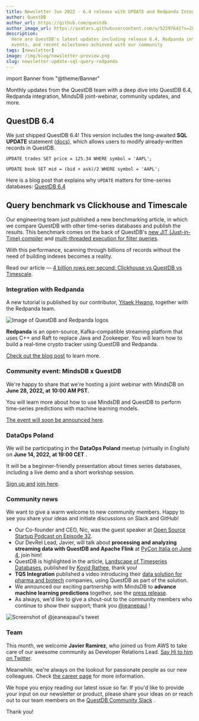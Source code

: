 ```yaml
---
title: Newsletter Jun 2022 - 6.4 release with UPDATE and Redpanda Integration
author: QuestDB
author_url: https://github.com/questdb
author_image_url: https://avatars.githubusercontent.com/u/52297642?s=200&v=4
description:
  Here are QuestDB's latest updates including release 6.4, Redpanda integration,
  events, and recent milestones achieved with our community
tags: [newsletter]
image: /img/blog/newsletter-preview.png
slug: newsletter-update-sql-query-redpanda
---
```


import Banner from "@theme/Banner"

<Banner
  alt="Image of QuestDB logo"
  src="/img/blog/newsletter.png"
  width={692}
  height={200}
/>

Monthly updates from the QuestDB team with a deep dive into QuestDB 6.4,
Redpanda integration, MindsDB joint-webinar, community updates, and more.

## QuestDB 6.4

We just shipped QuestDB 6.4! This version includes the long-awaited **SQL
UPDATE** statement ([docs](/docs/reference/sql/update/)), which allows users to
modify already-written records in QuestDB.

```questdb-sql title="Update with constant"
UPDATE trades SET price = 125.34 WHERE symbol = 'AAPL';
```

```questdb-sql title="Update with function"
UPDATE book SET mid = (bid + ask)/2 WHERE symbol = 'AAPL';
```

Here is a blog post that explains why `UPDATE` matters for time-series
databases: [QuestDB 6.4](/blog/2022/05/31/questdb-release-6-4/)

## Query benchmark vs Clickhouse and Timescale

Our engineering team just published a new benchmarking article, in which we
compare QuestDB with other time-series databases and publish the results. This
benchmark comes on the back of QuestDB's
[new JIT (Just-in-Time) compiler](/blog/2022/01/12/jit-sql-compiler/) and
[multi-threaded execution for filter queries](/blog/2022/05/09/questdb-release-6-3/).

With this performance, scanning through billions of records without the need of
building indexes becomes a reality.

Read our article —
[4 billion rows per second: Clickhouse vs QuestDB vs Timescale](/blog/2022/05/26/query-benchmark-questdb-versus-clickhouse-timescale/).

### Integration with Redpanda

A new tutorial is published by our contributor,
[Yitaek Hwang](https://yitaek.medium.com/), together with the Redpanda team.

![Image of QuestDB and Redpanda logos](/img/blog/2022-05-02/questdb-and-redpanda.png)

**Redpanda** is an open-source, Kafka-compatible streaming platform that uses
C++ and Raft to replace Java and Zookeeper. You will learn how to build a
real-time crypto tracker using QuestDB and Redpanda.

[Check out the blog post](https://redpanda.com/blog/real-time-crypto-tracker-questdb-redpanda/)
to learn more.

### Community event: MindsDB x QuestDB

We're happy to share that we're hosting a joint webinar with MindsDB on **June
28, 2022, at** **10:00 AM PST.**

You will learn more about how to use MindsDB and QuestDB to perform time-series
predictions with machine learning models.

[The event will soon be announced here](https://mindsdb.com/webinars/).

### DataOps Poland

We will be participating in the **DataOps Poland** meetup (virtually in English)
on **June 14, 2022, at 19:00 CET** .

It will be a beginner-friendly presentation about times series databases,
including a live demo and a short workshop session.

[Sign up and](https://www.meetup.com/dataops-poland/events/286113262/)
[join here](https://www.meetup.com/dataops-poland/events/286113262/).

### Community news

We want to give a warm welcome to new community members. Happy to see you share
your ideas and initiate discussions on Slack and GitHub!

- Our Co-founder and CEO, Nic, was the guest speaker at
  [Open Source Startup Podcast on Episode 32](https://anchor.fm/ossstartuppodcast/episodes/E32-The-Fastest-Open-Source-Time-Series-Database-QuestDB-e1i30qk).
- Our DevRel Lead, Javier, will talk about **processing and analyzing streaming
  data with QuestDB and Apache Flink** at
  [PyCon Italia on June 4](https://pycon.it/en/talk/processing-and-analysing-streaming-data-with-python-and-apache-flink?day=2022-06-04),
  join him!
- QuestDB is highlighted in the article,
  [Landscape of Timeseries Databases](https://towardsdatascience.com/the-landscape-of-timeseries-databases-95cd7f7ee64d),
  published by [Kovid Rathee](https://kovidrathee.medium.com/), thank you!
- **TQS Integration** published a video introducing their
  [data solution for pharma and biotech](https://www.linkedin.com/posts/tqsintegration_streaming-data-using-mqtt-unified-namespace-activity-6929747217482227712-Kbl5?utm_source=linkedin_share&utm_medium=member_desktop_web)
  companies, using QuestDB as part of the solution.
- We announced our exciting partnership with MindsDB to **advance machine
  learning predictions** together, see the
  [press release](https://mindsdb.com/newsroom/questdb-and-mindsdb-partner-to-advance-machine-learning-predictions/).
- As always, we'd like to give a shout-out to the community members who continue
  to show their support; thank you [@jeanepaul](https://twitter.com/jeanepaul) !

![Screenshot of @jeaneapaul's tweet](/img/blog/2022-05-02/tweet.png)

### Team

This month, we welcome **Javier Ramirez**, who joined us from AWS to take care
of our awesome community as Developer Relations Lead.
[Say Hi to him on Twitter](https://twitter.com/supercoco9).

Meanwhile, we're always on the lookout for passionate people as our new
colleagues. Check [the career page](https://questdb.io/careers) for more
information.

We hope you enjoy reading our latest issue so far. If you'd like to provide your
input on our newsletter or product, please share your ideas on or reach out to
our team members on the [QuestDB Community Slack]({@slackUrl@}) .

Thank you!
